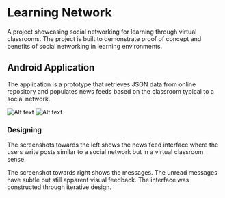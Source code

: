 # Learning Network
A project showcasing social networking for learning through virtual classrooms. The project is built to demonstrate proof of concept and  benefits of social networking in learning environments.

## Android Application
The application is a prototype that retrieves JSON data from online repository and populates news feeds based on the classroom typical to a social network.

![Alt text](http://s32.postimg.org/wuyrb6d39/Screen_Shot_2016_05_05_at_9_35_26_PM.png "News feed")   ![Alt text](http://s32.postimg.org/nbp2hppl1/Screen_Shot_2016_05_05_at_9_36_25_PM.png "messages")

### Designing
The screenshots towards the left shows the news feed interface where the users write posts similar to a social network but in a virtual classroom sense. 

The screenshot towards right shows the messages. The unread messages have subtle but still apparent visual feedback. The interface was constructed through iterative design.

